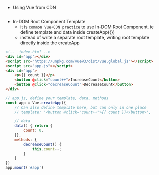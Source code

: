 - Using Vue from CDN

```html

```

- In-DOM Root Component Template
    - it is `common Vue+CDN practice` to use In-DOM Root Component. ie define template and data inside createApp({})
    - instead of write a separate root template, writing root template directly inside the createApp

```html
<!--  index.html -->
<div id="app"></div>
<script src="https://unpkg.com/vue@3/dist/vue.global.js"></script>
<script src="app.js"></script>
<div id="app">
    <p>{{ count }}</p>
    <button @click="count++">IncreaseCount</button>         
    <button @click="decreaseCount">DecreaseCount</button>         
</div>
```
```js
// app.js, define your template, data, methods
const app = Vue.createApp({
    // Can also define template here, but can only in one place
    // template: '<button @click="count++">{{ count }}</button>',     

    // data
    data() { return {
        count: 0,
    }},
    methods: {
        decreaseCount() {
            this.count--;
        }
    }
})
app.mount('#app')
```